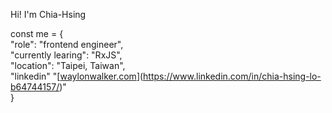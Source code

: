 Hi! I'm Chia-Hsing

const me = {<br>
  "role": "frontend engineer",<br>
  "currently learing": "RxJS",<br>
  "location": "Taipei, Taiwan",<br>
  "linkedin" "[[waylonwalker.com](https://www.linkedin.com/in/chia-hsing-lo-b64744157/)](https://www.linkedin.com/in/chia-hsing-lo-b64744157/)"<br>
}
